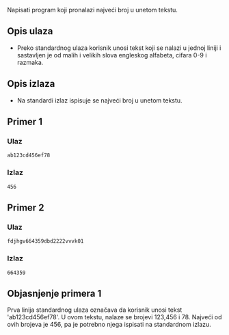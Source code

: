
Napisati program koji pronalazi najveći broj u unetom tekstu.

## Opis ulaza

  - Preko standardnog ulaza korisnik unosi tekst koji se nalazi u jednoj liniji i sastavljen je od malih i velikih slova engleskog alfabeta, cifara 0-9 i razmaka.

## Opis izlaza

  - Na standardi izlaz ispisuje se najveći broj u unetom tekstu.

## Primer 1

### Ulaz

~~~
ab123cd456ef78
~~~

### Izlaz

~~~
456
~~~

## Primer 2

### Ulaz

~~~
fdjhgv664359dbd2222vvvk01
~~~

### Izlaz

~~~
664359
~~~

## Objasnjenje primera 1

Prva linija standardnog ulaza označava da korisnik unosi tekst 'ab123cd456ef78'. U ovom tekstu, nalaze se brojevi 123,456 i 78. Najveći od ovih brojeva je 456, pa je potrebno njega ispisati na standardnom izlazu.
